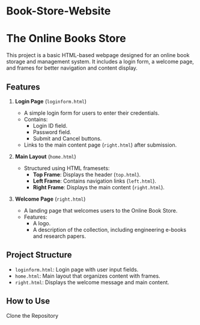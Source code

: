 # Book-Store-Website
# The Online Books Store

This project is a basic HTML-based webpage designed for an online book storage and management system. It includes a login form, a welcome page, and frames for better navigation and content display.

## Features

1. **Login Page** (`loginform.html`)
   - A simple login form for users to enter their credentials.
   - Contains:
     - Login ID field.
     - Password field.
     - Submit and Cancel buttons.
   - Links to the main content page (`right.html`) after submission.

2. **Main Layout** (`home.html`)
   - Structured using HTML framesets:
     - **Top Frame**: Displays the header (`top.html`).
     - **Left Frame**: Contains navigation links (`left.html`).
     - **Right Frame**: Displays the main content (`right.html`).

3. **Welcome Page** (`right.html`)
   - A landing page that welcomes users to the Online Book Store.
   - Features:
     - A logo.
     - A description of the collection, including engineering e-books and research papers.

## Project Structure

- `loginform.html`: Login page with user input fields.
- `home.html`: Main layout that organizes content with frames.
- `right.html`: Displays the welcome message and main content.

## How to Use
Clone the Repository
